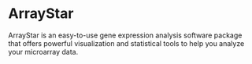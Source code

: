 # ArrayStar

ArrayStar is an easy-to-use gene expression analysis software package that offers powerful visualization and statistical tools to help you analyze your microarray data.
